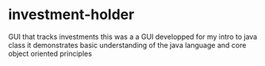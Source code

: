 # investment-holder
GUI that tracks investments
this was a a GUI developped for my intro to java class
it demonstrates basic understanding of the java language and core object oriented principles
